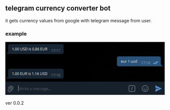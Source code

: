 ## telegram currency converter bot

it gets currency values from google
with telegram message from user.

### example
![Alt text](repo/example.png "example_conv_image")

ver 0.0.2